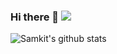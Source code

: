 ### Hi there 👋 ![](https://komarev.com/ghpvc/?username=samkit-shah&color=blue)

![Samkit's github stats](https://github-readme-stats.vercel.app/api?username=samkit-shah&show_icons=true&theme=graywhite&count_private=true&hide=stars)



<!--
**Samkit-shah/samkit-shah** is a ✨ _special_ ✨ repository because its `README.md` (this file) appears on your GitHub profile.
https://komarev.com/ghpvc/?username=samkit-shah&color=green
![Top Langs](https://github-readme-stats.vercel.app/api/top-langs/?username=samkit-shah)
Here are some ideas to get you started:
<br>
- 🔭 I’m currently working on ...
- 🌱 I’m currently learning ...
- 👯 I’m looking to collaborate on ...
- 🤔 I’m looking for help with ...
- 💬 Ask me about ...
- 📫 How to reach me: ...
- 😄 Pronouns: ...
- ⚡ Fun fact: ...
-->
